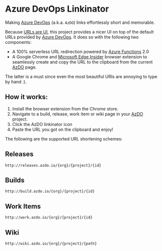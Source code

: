 # Azure DevOps Linkinator

Making [Azure DevOps](https://dev.azure.com) (a.k.a. `AzDO`) links effortlessly short and memorable.

Because [URLs are UI](https://www.hanselman.com/blog/URLsAreUI.aspx), this project provides a nicer UI on top of the default URLs provided by [Azure DevOps](https://dev.azure.com). It does so with the following two components:

* A 100% serverless URL redirection powered by [Azure Functions](http://functions.azure.com) 2.0
* A Google Chrome and [Microsoft Edge Insider](https://www.microsoftedgeinsider.com/) browser extension to seamlessly create and copy the URL to the clipboard from the current [AzDO](https://dev.azure.com) page.

The latter is a must since even the most beautiful URIs are annoying to type by hand :).

## How it works:

1. Install the browser extension from the Chrome store.
2. Navigate to a build, release, work item or wiki page in your [AzDO](https://dev.azure.com) project.
3. Click the AzDO linkinator icon
4. Paste the URL you got on the clipboard and enjoy!

The following are the supported URL shortening schemes:

## Releases

`http://releases.azdo.io/{org}/{project}/{id}`

## Builds

`http://build.azdo.io/{org}/{project}/{id}`

## Work Items

`http://work.azdo.io/{org}/{project}/{id}`

## Wiki

`http://wiki.azdo.io/{org}/{project}/{path}`

